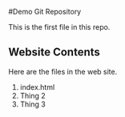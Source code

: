 #Demo Git Repository

This is the first file in this repo.

## Website Contents

Here are the files in the web site.

1.  index.html
2.  Thing 2
3.  Thing 3

